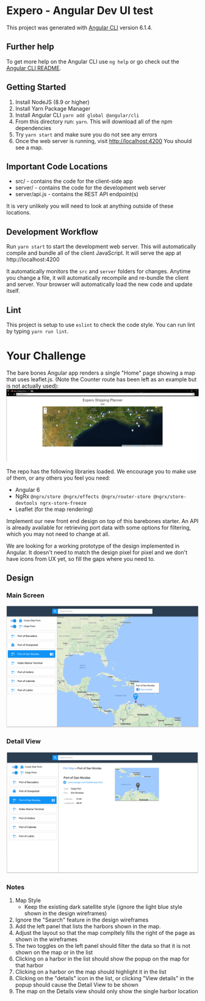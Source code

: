 # Expero - Angular Dev UI test

This project was generated with [Angular CLI](https://github.com/angular/angular-cli) version 6.1.4.

## Further help

To get more help on the Angular CLI use `ng help` or go check out the [Angular CLI README](https://github.com/angular/angular-cli/blob/master/README.md).

## Getting Started

1. Install NodeJS (8.9 or higher)
2. Install Yarn Package Manager
3. Install Angular CLI ```yarn add global @angular/cli```
4. From this directory run: ```yarn```.  This will download all of the npm dependencies
5. Try ```yarn start``` and make sure you do not see any errors
6. Once the web server is running, visit [http://localhost:4200](http://localhost:4200)  You should see a map.

## Important Code Locations

* src/ - contains the code for the client-side app
* server/ - contains the code for the development web server
* server/api.js - contains the REST API endpoint(s)

It is very unlikely you will need to look at anything outside of these locations.

## Development Workflow

Run ```yarn start``` to start the development web server.
This will automatically compile and bundle all of the client JavaScript.
It will serve the app at http://localhost:4200

It automatically monitors the ```src``` and ```server``` folders for changes.  Anytime you change a file, it will automatically recompile and re-bundle the client and server. Your browser will automatically load the new code and update itself.

## Lint

This project is setup to use ```eslint``` to check the code style.  You can run lint by typing ```yarn run lint```.

# Your Challenge
The bare bones Angular app renders a single "Home" page showing a map that uses leaflet.js. (Note the Counter route has been left as an example but is not actually used):
![Current App](current_app.png)

The repo has the following libraries loaded.  We encourage you to make use of them, or any others you feel you need:

* Angular 6
* NgRx ```@ngrx/store @ngrx/effects @ngrx/router-store @ngrx/store-devtools ngrx-store-freeze```
* Leaflet (for the map rendering)

Implement our new front end design on top of this barebones starter. An API is already available for retrieving port data with some options for filtering, which you may not need to change at all.

We are looking for a working prototype of the design implemented in Angular. It doesn't need to match the design pixel for pixel and we don't have icons from UX yet, so fill the gaps where you need to.

## Design

### Main Screen
![Main Screen](design_main_screen.png)

### Detail View
![Detail View](design_detail_view.png)

### Notes

1. Map Style
   * Keep the existing dark satellite style (ignore the light blue style shown in the design wireframes)
1. Ignore the "Search" feature in the design wireframes
1. Add the left panel that lists the harbors shown in the map.
1. Adjust the layout so that the map compltely fills the right of the page as shown in the wireframes
1. The two toggles on the left panel should filter the data so that it is not shown on the map or in the list
1. Clicking on a harbor in the list should show the popup on the map for that harbor
1. Clicking on a harbor on the map should highlight it in the list
1. Clicking on the "details" icon in the list, or clicking "View details" in the popup should cause the Detail View to be shown
1. The map on the Details view should only show the single harbor location
